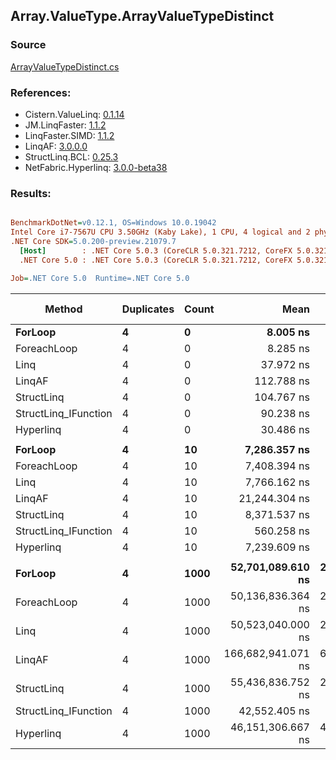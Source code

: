 ﻿## Array.ValueType.ArrayValueTypeDistinct

### Source
[ArrayValueTypeDistinct.cs](../LinqBenchmarks/Array/ValueType/ArrayValueTypeDistinct.cs)

### References:
- Cistern.ValueLinq: [0.1.14](https://www.nuget.org/packages/Cistern.ValueLinq/0.1.14)
- JM.LinqFaster: [1.1.2](https://www.nuget.org/packages/JM.LinqFaster/1.1.2)
- LinqFaster.SIMD: [1.1.2](https://www.nuget.org/packages/LinqFaster.SIMD/1.0.3)
- LinqAF: [3.0.0.0](https://www.nuget.org/packages/LinqAF/3.0.0.0)
- StructLinq.BCL: [0.25.3](https://www.nuget.org/packages/StructLinq.BCL/0.25.3)
- NetFabric.Hyperlinq: [3.0.0-beta38](https://www.nuget.org/packages/NetFabric.Hyperlinq/3.0.0-beta38)

### Results:
``` ini

BenchmarkDotNet=v0.12.1, OS=Windows 10.0.19042
Intel Core i7-7567U CPU 3.50GHz (Kaby Lake), 1 CPU, 4 logical and 2 physical cores
.NET Core SDK=5.0.200-preview.21079.7
  [Host]        : .NET Core 5.0.3 (CoreCLR 5.0.321.7212, CoreFX 5.0.321.7212), X64 RyuJIT
  .NET Core 5.0 : .NET Core 5.0.3 (CoreCLR 5.0.321.7212, CoreFX 5.0.321.7212), X64 RyuJIT

Job=.NET Core 5.0  Runtime=.NET Core 5.0  

```
|               Method | Duplicates | Count |               Mean |           Error |          StdDev | Ratio | RatioSD |       Gen 0 | Gen 1 | Gen 2 |   Allocated |
|--------------------- |----------- |------ |-------------------:|----------------:|----------------:|------:|--------:|------------:|------:|------:|------------:|
|              **ForLoop** |          **4** |     **0** |           **8.005 ns** |       **0.0675 ns** |       **0.0632 ns** |  **1.00** |    **0.00** |      **0.0344** |     **-** |     **-** |        **72 B** |
|          ForeachLoop |          4 |     0 |           8.285 ns |       0.0476 ns |       0.0445 ns |  1.03 |    0.01 |      0.0344 |     - |     - |        72 B |
|                 Linq |          4 |     0 |          37.972 ns |       0.1697 ns |       0.1587 ns |  4.74 |    0.04 |      0.0459 |     - |     - |        96 B |
|               LinqAF |          4 |     0 |         112.788 ns |       0.3834 ns |       0.3399 ns | 14.08 |    0.12 |      0.2371 |     - |     - |       496 B |
|           StructLinq |          4 |     0 |         104.767 ns |       0.4564 ns |       0.3564 ns | 13.09 |    0.11 |      0.0267 |     - |     - |        56 B |
| StructLinq_IFunction |          4 |     0 |          90.238 ns |       0.3989 ns |       0.3731 ns | 11.27 |    0.09 |           - |     - |     - |           - |
|            Hyperlinq |          4 |     0 |          30.486 ns |       0.0577 ns |       0.0511 ns |  3.81 |    0.03 |           - |     - |     - |           - |
|                      |            |       |                    |                 |                 |       |         |             |       |       |             |
|              **ForLoop** |          **4** |    **10** |       **7,286.357 ns** |      **34.3006 ns** |      **30.4066 ns** |  **1.00** |    **0.00** |     **13.0920** |     **-** |     **-** |     **27392 B** |
|          ForeachLoop |          4 |    10 |       7,408.394 ns |      36.4391 ns |      32.3023 ns |  1.02 |    0.01 |     13.0920 |     - |     - |     27392 B |
|                 Linq |          4 |    10 |       7,766.162 ns |      47.8539 ns |      42.4212 ns |  1.07 |    0.01 |     12.9852 |     - |     - |     27184 B |
|               LinqAF |          4 |    10 |      21,244.304 ns |     100.7107 ns |      89.2774 ns |  2.92 |    0.02 |     25.4822 |     - |     - |     53304 B |
|           StructLinq |          4 |    10 |       8,371.537 ns |      37.1095 ns |      32.8966 ns |  1.15 |    0.01 |     12.3444 |     - |     - |     25816 B |
| StructLinq_IFunction |          4 |    10 |         560.258 ns |       2.7240 ns |       2.4147 ns |  0.08 |    0.00 |           - |     - |     - |           - |
|            Hyperlinq |          4 |    10 |       7,239.609 ns |      55.2452 ns |      46.1323 ns |  0.99 |    0.01 |     12.3138 |     - |     - |     25760 B |
|                      |            |       |                    |                 |                 |       |         |             |       |       |             |
|              **ForLoop** |          **4** |  **1000** |  **52,701,089.610 ns** | **278,728.2004 ns** | **247,085.2896 ns** | **1.000** |    **0.00** | **107272.7273** |     **-** |     **-** | **224526556 B** |
|          ForeachLoop |          4 |  1000 |  50,136,836.364 ns | 236,664.8025 ns | 221,376.4031 ns | 0.951 |    0.00 | 107272.7273 |     - |     - | 224526556 B |
|                 Linq |          4 |  1000 |  50,523,040.000 ns | 266,230.6775 ns | 207,855.4011 ns | 0.959 |    0.01 | 107300.0000 |     - |     - | 224442314 B |
|               LinqAF |          4 |  1000 | 166,682,941.071 ns | 669,623.8635 ns | 593,604.1133 ns | 3.163 |    0.02 | 214500.0000 |     - |     - | 448864942 B |
|           StructLinq |          4 |  1000 |  55,436,836.752 ns | 282,062.9588 ns | 235,535.3453 ns | 1.052 |    0.01 | 107222.2222 |     - |     - | 224336120 B |
| StructLinq_IFunction |          4 |  1000 |      42,552.405 ns |     164.1556 ns |     153.5512 ns | 0.001 |    0.00 |           - |     - |     - |           - |
|            Hyperlinq |          4 |  1000 |  46,151,306.667 ns | 441,760.6100 ns | 413,223.1487 ns | 0.877 |    0.01 |  97333.3333 |     - |     - | 203541680 B |
